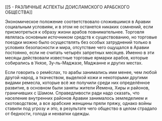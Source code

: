 [[5 - РАЗЛИЧНЫЕ АСПЕКТЫ ДОИСЛАМСКОГО АРАБСКОГО ОБЩЕСТВА]]

Экономическое положение соответствовало сложившимся в Аравии социальным условиям, и в этом не останется никаких сомнений, если присмотреться к образу жизни арабов повнимательнее. Торговля являлась основным источником средств к существованию, но торговые поездки можно было осуществлять без особых затруднений только в условиях безопасности и мира, отсутствие чего ощущался в Аравии постоянно, если не считать четырёх запретных месяцев. Именно в эти месяцы действовали известные торговые ярмарки арабов, которые собирались в Укязе, Зу-ль-Маджазе, Маджанне и других местах.

Если говорить о ремёслах, то арабы занимались ими менее, чем любой другой народ, а ткачеством, выделкой кожи и некоторыми другими видами ремесла, которые всё же получили среди них определённое развитие, в основном были заняты жители Йемена, Хиры и районов, граничивших с Шамом. Справедливости ради надо сказать, что население внутренних районов Аравии занималось земледелием и скотоводством, а все арабские женщины пряли пряжу, однако войны ставили под угрозу и это, в результате чего общество в целом страдало от бедности, голода и нехватки одежды.

